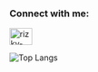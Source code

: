 <h3 align="left">Connect with me:</h3>
<p align="left">
<a href="https://www.linkedin.com/in/tefanhaetami" target="blank"><img align="center" src="https://raw.githubusercontent.com/rahuldkjain/github-profile-readme-generator/master/src/images/icons/Social/linked-in-alt.svg" alt="rizky-djanuar" height="30" width="40" /></a>
</p>

![Top Langs](https://github-readme-stats.vercel.app/api/top-langs/?username=tefanhhh&show_icons=true&theme=dark&layout=donut&exclude_repo=github-readme-stats,pw-2-tb-2)
